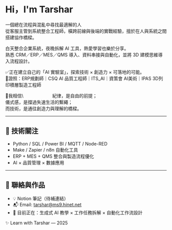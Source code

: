 # Hi，I'm Tarshar              

一個總在流程與混亂中尋找最適解的人\
從客服主管到系統整合工程師，橫跨前線與後端的實戰經驗，擅於在人與系統之間搭建協作橋樑。

白天整合企業系統，夜晚拆解 AI 工具，熱愛學習也樂於分享。\
熟悉 CRM／ERP／MES／QMS 導入、資料串接與自動化，並將 3D 建模思維導入流程設計。

✅正在建立自己的「AI 實驗室」，探索技術 × 創造力 × 可落地的可能。\
🎯證照：ERP規劃師｜CSQ AI 品質工程師｜ITS_AI｜資策會 AI美術｜IPAS 3D列印積層製造工程師

🔅我相信\                       
紀律，是自由的前提；\
儀式感，是撐過失速生活的繫繩；\
而技術，是通往創造力與理解的橋樑。

---

## 🚀 技術關注

- Python / SQL / Power BI / MQTT / Node-RED
- Make / Zapier / n8n 自動化工具
- ERP + MES + QMS 整合與製造流程優化
- AI × 品質管理 × 數據應用

---

## 🔗 聯絡與作品

- 💡 Notion 筆記（待補連結）
- 📬 Email: [tarshar@ms9.hinet.net](mailto:tarshar@ms9.hinet.net)
- 🧭 目前正在：生成式 AI 教學 × 工作任務拆解 × 自動化工作流設計

✨ Learn with Tarshar — 2025
